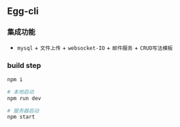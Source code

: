 ## Egg-cli
### 集成功能
- `mysql` + `文件上传` + `websocket-IO` + `邮件服务` + `CRUD写法模板`

### build step
```bash
npm i

# 本地启动
npm run dev

# 服务器启动
npm start
```


